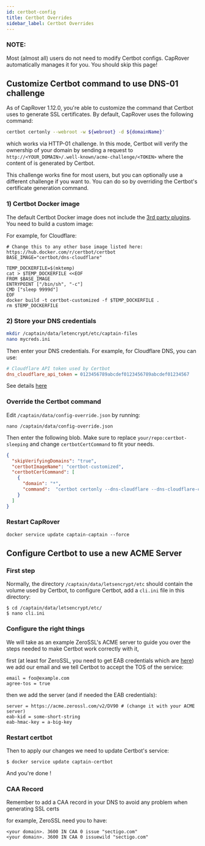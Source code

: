 ```yaml
---
id: certbot-config
title: Certbot Overrides
sidebar_label: Certbot Overrides
---
```



### NOTE:
Most (almost all) users do not need to modify Certbot configs. CapRover automatically manages it for you. You should skip this page!

## Customize Certbot command to use DNS-01 challenge

As of CapRover 1.12.0, you're able to customize the command that Certbot uses to generate SSL certificates. By default, CapRover uses the following command:
```bash
certbot certonly --webroot -w ${webroot} -d ${domainName}'
```
which works via HTTP-01 challenge. In this mode, Certbot will verify the ownership of your domain by sending a request to `http://<YOUR_DOMAIN>/.well-known/acme-challenge/<TOKEN>` where the content of <TOKEN> is generated by Certbot. 

This challenge works fine for most users, but you can optionally use a different challenge if you want to. You can do so by overriding the Certbot's certificate generation command. 

### 1) Certbot Docker image
The default Certbot Docker image does not include the [3rd party plugins](https://hub.docker.com/r/certbot/certbot). You need to build a custom image:

For example, for Cloudflare:
```
# Change this to any other base image listed here: https://hub.docker.com/r/certbot/certbot
BASE_IMAGE="certbot/dns-cloudflare"  

TEMP_DOCKERFILE=$(mktemp)
cat > $TEMP_DOCKERFILE <<EOF
FROM $BASE_IMAGE
ENTRYPOINT ["/bin/sh", "-c"]
CMD ["sleep 9999d"]
EOF
docker build -t certbot-customized -f $TEMP_DOCKERFILE .
rm $TEMP_DOCKERFILE
```

### 2) Store your DNS credentials

```bash
mkdir /captain/data/letencrypt/etc/captain-files
nano mycreds.ini
```
Then enter your DNS credentials. For example, for Cloudflare DNS, you can use:
```ini
# Cloudflare API token used by Certbot
dns_cloudflare_api_token = 0123456789abcdef0123456789abcdef01234567
```
See details [here](https://eff-certbot.readthedocs.io/en/stable/using.html#dns-plugins)


### Override the Certbot command

Edit `/captain/data/config-override.json` by running:
```
nano /captain/data/config-override.json
```

Then enter the following blob. Make sure to replace `your/repo:certbot-sleeping` and change `certbotCertCommand` to fit your needs.  

```json
{
  "skipVerifyingDomains": "true",
  "certbotImageName": "certbot-customized",
  "certbotCertCommand": [
    {
      "domain": "*",
      "command":  "certbot certonly --dns-cloudflare --dns-cloudflare-credentials /etc/letsencrypt/captain-files/mycreds.ini -d ${domain}" 
    }
  ]
}
```

### Restart CapRover

```
docker service update captain-captain --force
```


## Configure Certbot to use a new ACME Server

### First step

Normally, the directory `/captain/data/letsencrypt/etc` should contain the volume used by Certbot,
to configure Certbot, add a `cli.ini` file in this directory:
```
$ cd /captain/data/letsencrypt/etc/
$ nano cli.ini
```

### Configure the right things

We will take as an example ZeroSSL's ACME server to guide you over the steps needed to make Certbot work correctly with it,

first (at least for ZeroSSL, you need to get EAB credentials which are [here](https://app.zerossl.com/developer)) we add our email and we tell Certbot to accept the TOS of the service:
```
email = foo@example.com
agree-tos = true
```

then we add the server (and if needed the EAB credentials):
```
server = https://acme.zerossl.com/v2/DV90 # (change it with your ACME server)
eab-kid = some-short-string
eab-hmac-key = a-big-key
```

### Restart certbot

Then to apply our changes we need to update Certbot's service:
```
$ docker service update captain-certbot
```

And you're done !

### CAA Record

Remember to add a CAA record in your DNS to avoid any problem when generating SSL certs

for example, ZeroSSL need you to have:
```
<your domain>. 3600 IN CAA 0 issue "sectigo.com"
<your domain>. 3600 IN CAA 0 issuewild "sectigo.com"
```
